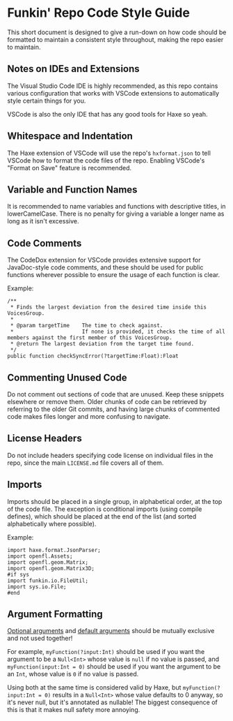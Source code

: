 # Funkin' Repo Code Style Guide

This short document is designed to give a run-down on how code should be formatted to maintain a consistent style throughout, making the repo easier to maintain.

## Notes on IDEs and Extensions

The Visual Studio Code IDE is highly recommended, as this repo contains various configuration that works with VSCode extensions to automatically style certain things for you.

VSCode is also the only IDE that has any good tools for Haxe so yeah.

## Whitespace and Indentation

The Haxe extension of VSCode will use the repo's `hxformat.json` to tell VSCode how to format the code files of the repo. Enabling VSCode's "Format on Save" feature is recommended.

## Variable and Function Names

It is recommended to name variables and functions with descriptive titles, in lowerCamelCase. There is no penalty for giving a variable a longer name as long as it isn't excessive.

## Code Comments

The CodeDox extension for VSCode provides extensive support for JavaDoc-style code comments, and these should be used for public functions wherever possible to ensure the usage of each function is clear.

Example:
```
/**
 * Finds the largest deviation from the desired time inside this VoicesGroup.
 *
 * @param targetTime	The time to check against.
 * 						If none is provided, it checks the time of all members against the first member of this VoicesGroup.
 * @return The largest deviation from the target time found.
 */
public function checkSyncError(?targetTime:Float):Float
```

## Commenting Unused Code

Do not comment out sections of code that are unused. Keep these snippets elsewhere or remove them. Older chunks of code can be retrieved by referring to the older Git commits, and having large chunks of commented code makes files longer and more confusing to navigate.

## License Headers

Do not include headers specifying code license on individual files in the repo, since the main `LICENSE.md` file covers all of them.

## Imports

Imports should be placed in a single group, in alphabetical order, at the top of the code file. The exception is conditional imports (using compile defines), which should be placed at the end of the list (and sorted alphabetically where possible).

Example:
```
import haxe.format.JsonParser;
import openfl.Assets;
import openfl.geom.Matrix;
import openfl.geom.Matrix3D;
#if sys
import funkin.io.FileUtil;
import sys.io.File;
#end
```

## Argument Formatting

[Optional arguments](https://haxe.org/manual/types-function-optional-arguments.html) and [default arguments](https://haxe.org/manual/types-function-default-values.html) should be mutually exclusive and not used together!

For example, `myFunction(?input:Int)` should be used if you want the argument to be a `Null<Int>` whose value is `null` if no value is passed, and `myFunction(input:Int = 0)` should be used if you want the argument to be an `Int`, whose value is `0` if no value is passed.

Using both at the same time is considered valid by Haxe, but `myFunction(?input:Int = 0)` results in a `Null<Int>` whose value defaults to 0 anyway, so it's never null, but it's annotated as nullable! The biggest consequence of this is that it makes null safety more annoying.
